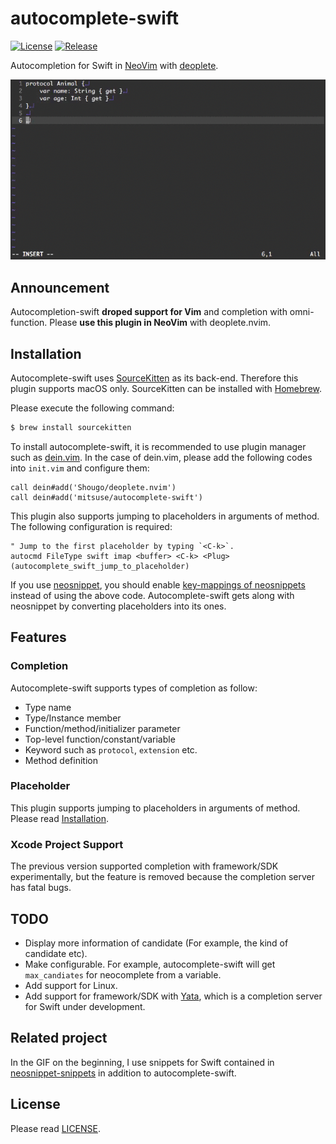 # autocomplete-swift

[![License][license-badge]][license]
[![Release][release-badge]][release]

Autocompletion for Swift in [NeoVim][web-neovim] with [deoplete][github-deoplete].

![completion-gif](/_images/completion.gif)


## Announcement

Autocompletion-swift **droped support for Vim** and completion with omni-function.
Please **use this plugin in NeoVim** with deoplete.nvim.

## Installation

Autocomplete-swift uses [SourceKitten][github-sourcekitten] as its back-end.
Therefore this plugin supports macOS only.
SourceKitten can be installed with [Homebrew][github-homebrew].

Please execute the following command:

```bash
$ brew install sourcekitten
```

To install autocomplete-swift,
it is recommended to use plugin manager such as [dein.vim][github-dein].
In the case of dein.vim, please add the following codes into `init.vim` and configure them:

```vim
call dein#add('Shougo/deoplete.nvim')
call dein#add('mitsuse/autocomplete-swift')
```

This plugin also supports jumping to placeholders in arguments of method.
The following configuration is required:

```vim
" Jump to the first placeholder by typing `<C-k>`.
autocmd FileType swift imap <buffer> <C-k> <Plug>(autocomplete_swift_jump_to_placeholder)
```

If you use [neosnippet][github-neosnippet],
you should enable [key-mappings of neosnippets][github-neosnippet-config] instead of using the above code.
Autocomplete-swift gets along with neosnippet by converting placeholders into its ones.


## Features

### Completion

Autocomplete-swift supports types of completion as follow:

- Type name
- Type/Instance member
- Function/method/initializer parameter
- Top-level function/constant/variable
- Keyword such as `protocol`, `extension` etc.
- Method definition


### Placeholder

This plugin supports jumping to placeholders in arguments of method.
Please read [Installation](#installation).


### Xcode Project Support

The previous version supported completion with framework/SDK experimentally,
but the feature is removed because the completion server has fatal bugs.


## TODO

- Display more information of candidate (For example, the kind of candidate etc).
- Make configurable. For example, autocomplete-swift will get `max_candiates` for neocomplete from a variable.
- Add support for Linux.
- Add support for framework/SDK with [Yata][github-yata], which is a completion server for Swift under development.


## Related project

In the GIF on the beginning,
I use snippets for Swift contained in [neosnippet-snippets][github-neosnippet-snippets]
in addition to autocomplete-swift.


## License

Please read [LICENSE][license].

[license-badge]: https://img.shields.io/badge/license-MIT-yellowgreen.svg?style=flat-square
[license]: LICENSE
[release-badge]: https://img.shields.io/github/tag/mitsuse/neocomplete-swift.svg?style=flat-square
[release]: https://github.com/mitsuse/neocomplete-swift/releases
[github-sourcekitten]: https://github.com/jpsim/SourceKitten
[github-sourcekittendaemon]: https://github.com/terhechte/SourceKittenDaemon
[github-homebrew]: https://github.com/Homebrew/homebrew-core
[github-neosnippet]: https://github.com/Shougo/neosnippet.vim
[github-neosnippet-config]: https://github.com/Shougo/neosnippet.vim#configuration
[github-neosnippet-snippets]: https://github.com/Shougo/neosnippet-snippets
[github-deoplete]: https://github.com/Shougo/deoplete.nvim
[github-dein]: https://github.com/Shougo/dein.vim
[github-yata]: https://github.com/mitsuse/yata
[web-neovim]: https://neovim.io/
